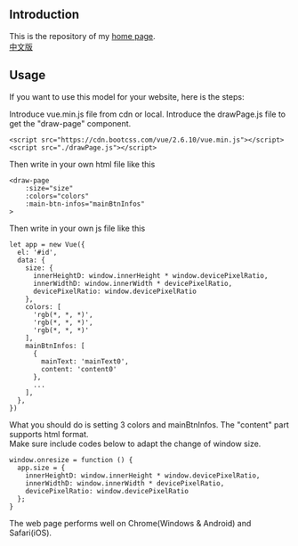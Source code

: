 ## Introduction
This is the repository of my [home page](https://sien75.github.io).   
[中文版](https://gitee.com/sien75/home)
## Usage
If you want to use this model for your website, here is the steps:

Introduce vue.min.js file from cdn or local. Introduce the drawPage.js file to get the "draw-page" component.
```
<script src="https://cdn.bootcss.com/vue/2.6.10/vue.min.js"></script>
<script src="./drawPage.js"></script>
```
Then write in your own html file like this
```
<draw-page
    :size="size"
    :colors="colors"
    :main-btn-infos="mainBtnInfos"
>
```
Then write in your own js file like this
```
let app = new Vue({
  el: '#id',
  data: {
    size: {
      innerHeightD: window.innerHeight * window.devicePixelRatio,
      innerWidthD: window.innerWidth * devicePixelRatio,
      devicePixelRatio: window.devicePixelRatio
    },
    colors: [
      'rgb(*, *, *)',
      'rgb(*, *, *)',
      'rgb(*, *, *)'
    ],
    mainBtnInfos: [
      {
        mainText: 'mainText0',
        content: 'content0'
      },
      ...
    ],
  },
})
```
What you should do is setting 3 colors and mainBtnInfos. The "content" part supports html format.   
Make sure include codes below to adapt the change of window size.
```
window.onresize = function () {
  app.size = {
    innerHeightD: window.innerHeight * window.devicePixelRatio,
    innerWidthD: window.innerWidth * devicePixelRatio,
    devicePixelRatio: window.devicePixelRatio
  };
}
```
The web page performs well on Chrome(Windows & Android) and Safari(iOS).